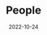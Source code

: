 ---
title: People
date: 2022-10-24

type: landing

sections:
  - block: people
    content:
      title: Meet the Team
      # Choose which groups/teams of users to display.
      #   Edit `user_groups` in each user's profile to add them to one or more of these groups.
      user_groups:
          - 主任
          - 教授
          - 博士研究生
          - 硕士研究生
      sort_by: Params.last_name
      sort_ascending: true
    design:
      show_interests: false
      show_role: true
      show_social: true
---